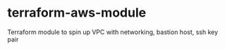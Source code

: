 # terraform-aws-module
Terraform module to spin up VPC with networking, bastion host, ssh key pair 
